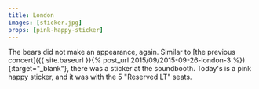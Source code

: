 ```yaml
---
title: London
images: [sticker.jpg]
props: [pink-happy-sticker]
---
```

The bears did not make an appearance, again. Similar to [the previous concert]({{ site.baseurl }}{% post_url 2015/09/2015-09-26-london-3 %}){:target="_blank"}, there was a sticker at the soundbooth. Today's is a pink happy sticker, and it was with the 5 "Reserved LT" seats.
